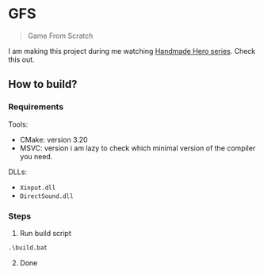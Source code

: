 # GFS

> Game From Scratch

I am making this project during me watching
[Handmade Hero series](https://handmadehero.org/). Check this out.

## How to build?

### Requirements

Tools:

* CMake: version 3.20
* MSVC: version i am lazy to check which minimal version of the compiler you need.

DLLs:

* `Xinput.dll`
* `DirectSound.dll`

### Steps

1. Run build script

```cmd
.\build.bat
```

2. Done

